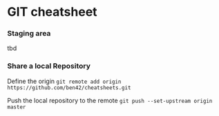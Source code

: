# GIT cheatsheet

### Staging area
tbd

### Share a local Repository

Define the origin
`git remote add origin https://github.com/ben42/cheatsheets.git`

Push the local repository to the remote
`git push --set-upstream origin master`